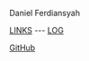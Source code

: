 ---
---

Daniel Ferdiansyah

[LINKS](LINKS/) --- [LOG](TXT/mylog.txt)

[GitHub](https://github.com/danferdiansyah/os242/)
